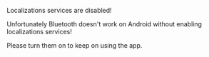 Localizations services are disabled!

Unfortunately Bluetooth doesn't work on Android without enabling localizations services! 

Please turn them on to keep on using the app.